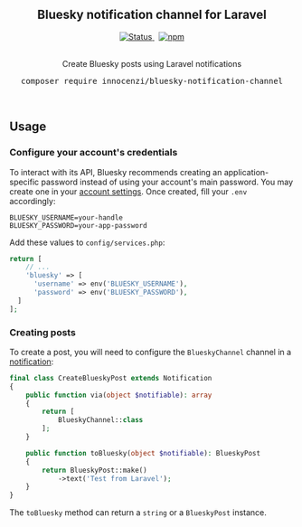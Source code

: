 <h2 align="center">Bluesky notification channel for Laravel</h2>

<p align="center">
  <a href="https://github.com/innocenzi/bluesky-notification-channel/actions?query=workflow%3Arun-tests">
    <img alt="Status" src="https://github.com/innocenzi/bluesky-notification-channel/actions/workflows/run-tests.yml/badge.svg">
  </a>
  <span>&nbsp;</span>
  <a href="https://packagist.org/packages/innocenzi/bluesky-notification-channel">
    <img alt="npm" src="https://img.shields.io/packagist/v/innocenzi/bluesky-notification-channel">
  </a>
  <br />
  <br />
  <p align="center">
    Create Bluesky posts using Laravel notifications
  </p>
  <pre><div align="center">composer require innocenzi/bluesky-notification-channel</div></pre>
</p>

&nbsp;

## Usage

### Configure your account's credentials

To interact with its API, Bluesky recommends creating an application-specific password instead of using your account's main password. You may create one in your [account settings](https://bsky.app/settings/app-passwords). Once created, fill your `.env` accordingly:

```env
BLUESKY_USERNAME=your-handle
BLUESKY_PASSWORD=your-app-password
```

Add these values to `config/services.php`:

```php
return [
    // ...
    'bluesky' => [
      'username' => env('BLUESKY_USERNAME'),
      'password' => env('BLUESKY_PASSWORD'),
  ]
];
```

### Creating posts

To create a post, you will need to configure the `BlueskyChannel` channel in a [notification](https://laravel.com/docs/master/notifications#generating-notifications):

```php
final class CreateBlueskyPost extends Notification
{
    public function via(object $notifiable): array
    {
        return [
            BlueskyChannel::class
        ];
    }

    public function toBluesky(object $notifiable): BlueskyPost
    {
        return BlueskyPost::make()
            ->text('Test from Laravel');
    }
}
```

The `toBluesky` method can return a `string` or a `BlueskyPost` instance.
